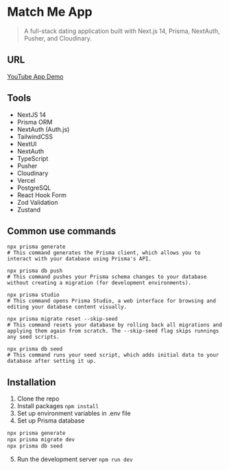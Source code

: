 # Match Me App

> A full-stack dating application built with Next.js 14, Prisma, NextAuth, Pusher, and Cloudinary.

## URL

[YouTube App Demo](?)

## Tools

- NextJS 14
- Prisma ORM
- NextAuth (Auth.js)
- TailwindCSS
- NextUI
- NextAuth
- TypeScript
- Pusher  
- Cloudinary  
- Vercel  
- PostgreSQL  
- React Hook Form  
- Zod Validation  
- Zustand

## Common use commands

```
npx prisma generate
# This command generates the Prisma client, which allows you to interact with your database using Prisma's API.

npx prisma db push
# This command pushes your Prisma schema changes to your database without creating a migration (for development environments).

npx prisma studio
# This command opens Prisma Studio, a web interface for browsing and editing your database content visually.

npx prisma migrate reset --skip-seed
# This command resets your database by rolling back all migrations and applying them again from scratch. The --skip-seed flag skips runnings any seed scripts.

npx prisma db seed
# This command runs your seed script, which adds initial data to your database after setting it up.
```

## Installation

1. Clone the repo
2. Install packages `npm install`
3. Set up environment variables in .env file
4. Set up Prisma database
```bash
npx prisma generate
npx prisma migrate dev
npx prisma db seed
```
5. Run the development server `npm run dev`
